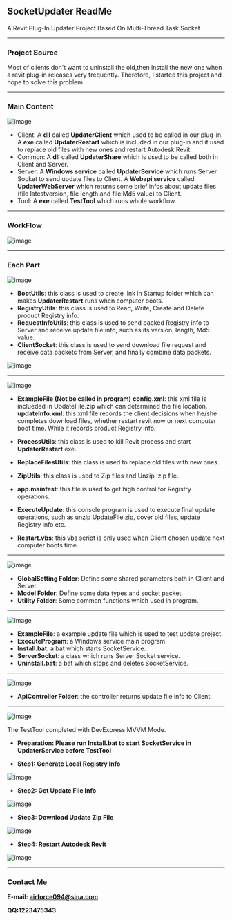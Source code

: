 ## SocketUpdater ReadMe

A Revit Plug-In Updater Project Based On Multi-Thread Task Socket

* * *

### Project Source

Most of clients don't want to uninstall the old,then install the new one when a revit plug-in releases very frequently. Therefore, I started this project and hope to solve this problem.    

* * *

### Main Content

![image](https://github.com/airforce094/SocketUpdater/raw/master/Images/MainContent.png)

*   Client:
    A **dll** called **UpdaterClient** which used to be called in our plug-in.
    A **exe** called **UpdaterRestart** which is included in our plug-in and it used to replace old files with new ones and restart Autodesk Revit.
*   Common:
    A **dll** called **UpdaterShare** which is used to be called both in Client and Server.
*   Server:
    A **Windows service** called **UpdaterService** which runs Server Socket to send update files to Client.
    A **Webapi service** called **UpdaterWebServer** which returns some brief infos about update files (file latestversion, file length and file Md5 value) to Client.
*   Tool:
    A **exe** called **TestTool** which runs whole workflow.

* * *

### WorkFlow

![image](https://github.com/airforce094/SocketUpdater/raw/master/Images/Workflow.png)

* * *

### Each Part

![image](https://github.com/airforce094/SocketUpdater/raw/master/Images/UpdaterClient.png)

*   **BootUtils**:
    this class is used to create .lnk in Startup folder which can makes **UpdaterRestart** runs when computer boots.
*   **RegistryUtils**:
    this class is used to Read, Write, Create and Delete product Registry info.
*   **RequestInfoUtils**:
    this class is used to send packed Registry info to Server and receive update file info, such as its version, length, Md5 value.
*   **ClientSocket**:
    this class is used to send download file request and receive data packets from Server,  and finally combine data packets.

![image](https://github.com/airforce094/SocketUpdater/raw/master/Images/UpdateFile.png)

* * *

![image](https://github.com/airforce094/SocketUpdater/raw/master/Images/UpdaterRestart.png)

*   **ExampleFile (Not be called in program)**
    **config.xml**: this xml file is inclueded in UpdateFile.zip which can determined the file location.
    **updateInfo.xml**: this xml file records the client decisions when he/she completes download files, whether restart revit now or next computer boot time.
    While it records product Registry info.

*   **ProcessUtils**:
    this class is used to kill Revit process and start **UpdaterRestart** exe.

*   **ReplaceFilesUtils**:
    this class is used to replace old files with new ones.
*   **ZipUtils**:
    this class is used to Zip files and Unzip .zip file.
*   **app.mainfest**:
    this file is used to get high control for Registry operations.
*   **ExecuteUpdate**:
    this console program is used to execute final update operations, such as unzip UpdateFile.zip, cover old files, update Registry info etc.
*   **Restart.vbs**:
    this vbs script is only used when Client chosen update next computer boots time.

* * *

![image](https://github.com/airforce094/SocketUpdater/raw/master/Images/Common.png)

*   **GlobalSetting Folder**:
    Define some shared parameters both in Client and Server.
*   **Model Folder**:
    Define some data types and socket packet.
*   **Utility Folder**:
    Some common functions which used in program.

* * *

![image](https://github.com/airforce094/SocketUpdater/raw/master/Images/UpdaterService.png)

*   **ExampleFile**:
    a example update file which is used to test update project.
*   **ExecuteProgram**:
    a Windows service main program.
*   **Install.bat**:
    a bat which starts SocketService.
*   **ServerSocket**:
    a class which runs Server Socket service.
*   **Uninstall.bat**:
    a bat which stops and deletes SocketService.

* * *

![image](https://github.com/airforce094/SocketUpdater/raw/master/Images/UpdaterWebServer.png)

*   **ApiController Folder**:
    the controller returns update file info to Client.

* * *

![image](https://github.com/airforce094/SocketUpdater/raw/master/Images/TestTool.png)

The TestTool completed with DevExpress MVVM Mode.

*   **Preparation: Please run Install.bat to start SocketService in UpdaterService before TestTool**

*   **Step1: Generate Local Registry Info**

![image](https://github.com/airforce094/SocketUpdater/raw/master/Images/Step1.png)

*   **Step2: Get Update File Info**

![image](https://github.com/airforce094/SocketUpdater/raw/master/Images/Step2.png)

*   **Step3: Download Update Zip File**

![image](https://github.com/airforce094/SocketUpdater/raw/master/Images/Step3.png)

*   **Step4: Restart Autodesk Revit**

![image](https://github.com/airforce094/SocketUpdater/raw/master/Images/Step4.png)

* * *

### Contact Me

**E-mail: airforce094@sina.com** 

**QQ:1223475343**
